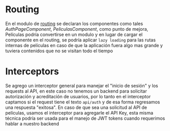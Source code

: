 # Routing
En el modulo de [routing](./app-routing.module.ts) se declaran los componentes como tales *AuthPageComponent*, *PeliculasComponent*, como punto de mejora, Películas podría convertirse en un modulo y en lugar de cargar el componente en el routing, se podría aplicar `lazy loading` para las rutas internas de películas en caso de que la aplicación fuera algo mas grande y tuviera contenidos que no se visitan todo el tiempo

# Interceptors
Se agrego un interceptor general para manejar el "inicio de sesión" y los requests al API, en este caso no tenemos un backend para solicitar autorización y acreditación de usuarios, por lo tanto en el interceptor captamos si el request tiene el texto `api/auth` y de esa forma regresamos una respuesta "exitosa".
En caso de que sea una solicitud al API de películas, usamos el interceptor para agregarle el API Key, esta misma técnica podría ser usada para el manejo de JWT tokens cuando requerimos hablar a nuestro backend
